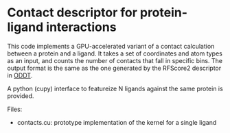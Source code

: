 # Contact descriptor for protein-ligand interactions

This code implements a GPU-accelerated variant of a contact calculation between
a protein and a ligand. It takes a set of coordinates and atom types
as an input, and counts the number of contacts that fall in specific bins.
The output format is the same as the one generated by the RFScore2
descriptor in [ODDT](https://github.com/oddt/oddt).

A python (cupy) interface to featureize N ligands against the same protein
is provided.

Files:

- contacts.cu: prototype implementation of the kernel for a single ligand
